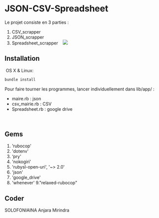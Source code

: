 # JSON-CSV-Spreadsheet



Le projet consiste en 3 parties :
​
1. CSV_scrapper
2. JSON_scrapper
3. Spreadsheet_scrapper
​
​
​
![](header.png)
​
## Installation
​
OS X & Linux:
​
```sh
bundle install
```

Pour faire tourner les programmes, lancer individuellement dans lib/app/ :
- maire.rb	: json
- csv_mairie.rb : CSV
- Spreadsheet.rb : google drive

​

## Gems

1. ’rubocop'
2. 'dotenv'
3. ‘pry'
4. 'nokogiri'
5. 'rubysl-open-uri', '~> 2.0'
6. 'json'
7. 'google_drive'
8. 'whenever'
9."relaxed-rubocop"
​
## Coder
SOLOFONIAINA Anjara Mirindra
